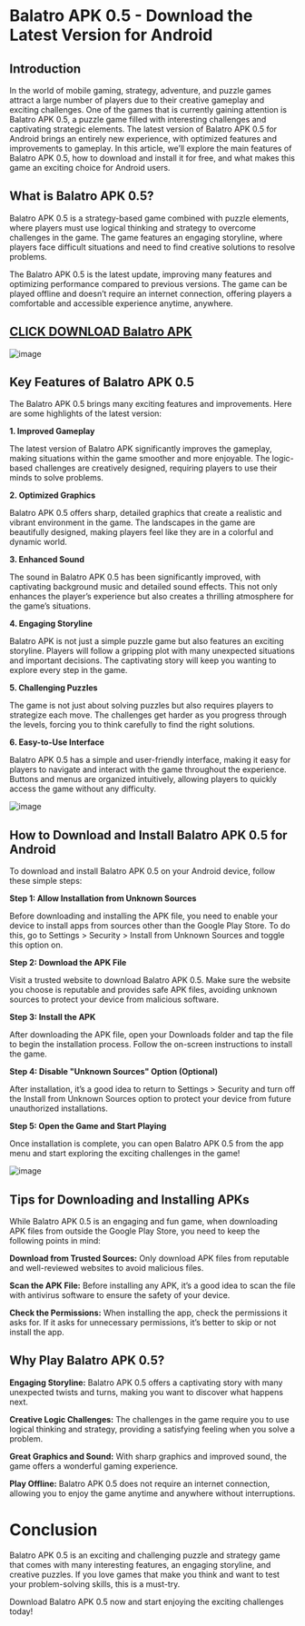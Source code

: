 # Balatro APK 0.5 - Download the Latest Version for Android

## Introduction

In the world of mobile gaming, strategy, adventure, and puzzle games attract a large number of players due to their creative gameplay and exciting challenges. One of the games that is currently gaining attention is Balatro APK 0.5, a puzzle game filled with interesting challenges and captivating strategic elements. The latest version of Balatro APK 0.5 for Android brings an entirely new experience, with optimized features and improvements to gameplay. In this article, we’ll explore the main features of Balatro APK 0.5, how to download and install it for free, and what makes this game an exciting choice for Android users.

## What is Balatro APK 0.5?

Balatro APK 0.5 is a strategy-based game combined with puzzle elements, where players must use logical thinking and strategy to overcome challenges in the game. The game features an engaging storyline, where players face difficult situations and need to find creative solutions to resolve problems.

The Balatro APK 0.5 is the latest update, improving many features and optimizing performance compared to previous versions. The game can be played offline and doesn’t require an internet connection, offering players a comfortable and accessible experience anytime, anywhere.

## [CLICK DOWNLOAD Balatro APK](https://modfyp.io/balatro/)

![image](https://github.com/user-attachments/assets/53b1ac8e-6b89-4016-9558-c86e2dc55c71)



## Key Features of Balatro APK 0.5

The Balatro APK 0.5 brings many exciting features and improvements. Here are some highlights of the latest version:

**1. Improved Gameplay**

The latest version of Balatro APK significantly improves the gameplay, making situations within the game smoother and more enjoyable. The logic-based challenges are creatively designed, requiring players to use their minds to solve problems.

**2. Optimized Graphics**

Balatro APK 0.5 offers sharp, detailed graphics that create a realistic and vibrant environment in the game. The landscapes in the game are beautifully designed, making players feel like they are in a colorful and dynamic world.

**3. Enhanced Sound**

The sound in Balatro APK 0.5 has been significantly improved, with captivating background music and detailed sound effects. This not only enhances the player’s experience but also creates a thrilling atmosphere for the game’s situations.

**4. Engaging Storyline**

Balatro APK is not just a simple puzzle game but also features an exciting storyline. Players will follow a gripping plot with many unexpected situations and important decisions. The captivating story will keep you wanting to explore every step in the game.

**5. Challenging Puzzles**

The game is not just about solving puzzles but also requires players to strategize each move. The challenges get harder as you progress through the levels, forcing you to think carefully to find the right solutions.

**6. Easy-to-Use Interface**

Balatro APK 0.5 has a simple and user-friendly interface, making it easy for players to navigate and interact with the game throughout the experience. Buttons and menus are organized intuitively, allowing players to quickly access the game without any difficulty.

![image](https://github.com/user-attachments/assets/920a153c-a5d5-4864-af8f-08f8d806919d)


## How to Download and Install Balatro APK 0.5 for Android

To download and install Balatro APK 0.5 on your Android device, follow these simple steps:

**Step 1: Allow Installation from Unknown Sources**

Before downloading and installing the APK file, you need to enable your device to install apps from sources other than the Google Play Store. To do this, go to Settings > Security > Install from Unknown Sources and toggle this option on.

**Step 2: Download the APK File**

Visit a trusted website to download Balatro APK 0.5. Make sure the website you choose is reputable and provides safe APK files, avoiding unknown sources to protect your device from malicious software.

**Step 3: Install the APK**

After downloading the APK file, open your Downloads folder and tap the file to begin the installation process. Follow the on-screen instructions to install the game.

**Step 4: Disable "Unknown Sources" Option (Optional)**

After installation, it’s a good idea to return to Settings > Security and turn off the Install from Unknown Sources option to protect your device from future unauthorized installations.

**Step 5: Open the Game and Start Playing**

Once installation is complete, you can open Balatro APK 0.5 from the app menu and start exploring the exciting challenges in the game!

![image](https://github.com/user-attachments/assets/923af2e2-3906-4b39-b724-ad61e2ff957c)


## Tips for Downloading and Installing APKs

While Balatro APK 0.5 is an engaging and fun game, when downloading APK files from outside the Google Play Store, you need to keep the following points in mind:

**Download from Trusted Sources:** Only download APK files from reputable and well-reviewed websites to avoid malicious files.

**Scan the APK File:** Before installing any APK, it’s a good idea to scan the file with antivirus software to ensure the safety of your device.

**Check the Permissions:** When installing the app, check the permissions it asks for. If it asks for unnecessary permissions, it’s better to skip or not install the app.

## Why Play Balatro APK 0.5?

**Engaging Storyline:** Balatro APK 0.5 offers a captivating story with many unexpected twists and turns, making you want to discover what happens next.

**Creative Logic Challenges:** The challenges in the game require you to use logical thinking and strategy, providing a satisfying feeling when you solve a problem.

**Great Graphics and Sound:** With sharp graphics and improved sound, the game offers a wonderful gaming experience.

**Play Offline:** Balatro APK 0.5 does not require an internet connection, allowing you to enjoy the game anytime and anywhere without interruptions.

# Conclusion

Balatro APK 0.5 is an exciting and challenging puzzle and strategy game that comes with many interesting features, an engaging storyline, and creative puzzles. If you love games that make you think and want to test your problem-solving skills, this is a must-try.

Download Balatro APK 0.5 now and start enjoying the exciting challenges today!
